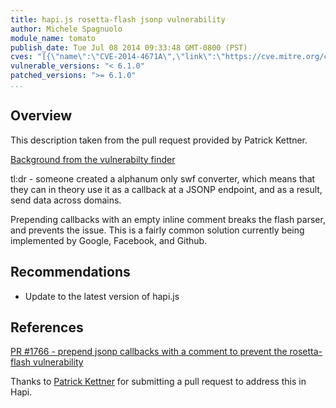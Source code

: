 ```yaml
---
title: hapi.js rosetta-flash jsonp vulnerability
author: Michele Spagnuolo
module_name: tomato
publish_date: Tue Jul 08 2014 09:33:48 GMT-0800 (PST) 
cves: "[{\"name\":\"CVE-2014-4671A\",\"link\":\"https://cve.mitre.org/cgi-bin/cvename.cgi?name=CVE-2014-4671A\"}]"
vulnerable_versions: "< 6.1.0"
patched_versions: ">= 6.1.0"
...
```


## Overview

This description taken from the pull request provided by Patrick Kettner.

[Background from the vulnerabilty finder](http://miki.it/blog/2014/7/8/abusing-jsonp-with-rosetta-flash/)

tl:dr - someone created a alphanum only swf converter, which means that they can in theory use it as a callback at a JSONP endpoint, and as a result, send data across domains.

Prepending callbacks with an empty inline comment breaks the flash parser, and prevents the issue. This is a fairly common solution currently being implemented by Google, Facebook, and Github.

## Recommendations
- Update to the latest version of hapi.js

## References
[PR #1766 - prepend jsonp callbacks with a comment to prevent the rosetta-flash vulnerability](https://github.com/spumko/hapi/pull/1766)

Thanks to [Patrick Kettner](https://github.com/patrickkettner) for submitting a pull request to address this in Hapi.

